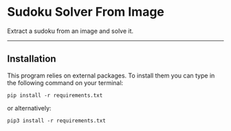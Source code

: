 # Sudoku Solver From Image

Extract a sudoku from an image and solve it.

***

## Installation

This program relies on external packages. To install them you can type in the
following command on your terminal:
```
pip install -r requirements.txt
```
or alternatively:
```
pip3 install -r requirements.txt
```
